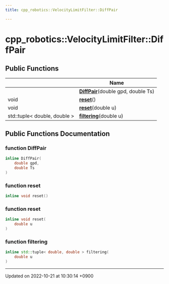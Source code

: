 ```yaml
---
title: cpp_robotics::VelocityLimitFilter::DiffPair

---
```


# cpp_robotics::VelocityLimitFilter::DiffPair





## Public Functions

|                | Name           |
| -------------- | -------------- |
| | **[DiffPair](/cpp_robotics/doxybook/Classes/classcpp__robotics_1_1VelocityLimitFilter_1_1DiffPair/#function-diffpair)**(double gpd, double Ts) |
| void | **[reset](/cpp_robotics/doxybook/Classes/classcpp__robotics_1_1VelocityLimitFilter_1_1DiffPair/#function-reset)**() |
| void | **[reset](/cpp_robotics/doxybook/Classes/classcpp__robotics_1_1VelocityLimitFilter_1_1DiffPair/#function-reset)**(double u) |
| std::tuple< double, double > | **[filtering](/cpp_robotics/doxybook/Classes/classcpp__robotics_1_1VelocityLimitFilter_1_1DiffPair/#function-filtering)**(double u) |

## Public Functions Documentation

### function DiffPair

```cpp
inline DiffPair(
    double gpd,
    double Ts
)
```


### function reset

```cpp
inline void reset()
```


### function reset

```cpp
inline void reset(
    double u
)
```


### function filtering

```cpp
inline std::tuple< double, double > filtering(
    double u
)
```


-------------------------------

Updated on 2022-10-21 at 10:30:14 +0900